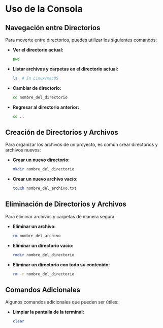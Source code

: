 # Uso de la Consola

## Navegación entre Directorios
Para moverte entre directorios, puedes utilizar los siguientes comandos:

- **Ver el directorio actual:**
  ```sh
  pwd
  ```
- **Listar archivos y carpetas en el directorio actual:**
  ```sh
  ls  # En Linux/macOS
  ```
- **Cambiar de directorio:**
  ```sh
  cd nombre_del_directorio
  ```
- **Regresar al directorio anterior:**
  ```sh
  cd ..
  ```

## Creación de Directorios y Archivos
Para organizar los archivos de un proyecto, es común crear directorios y archivos nuevos:

- **Crear un nuevo directorio:**
  ```sh
  mkdir nombre_del_directorio
  ```
- **Crear un nuevo archivo vacío:**
  ```sh
  touch nombre_del_archivo.txt
  ```


## Eliminación de Directorios y Archivos
Para eliminar archivos y carpetas de manera segura:

- **Eliminar un archivo:**
  ```sh
  rm nombre_del_archivo
  ```
- **Eliminar un directorio vacío:**
  ```sh
  rmdir nombre_del_directorio
  ```
- **Eliminar un directorio con todo su contenido:**
  ```sh
  rm -r nombre_del_directorio
  ```

## Comandos Adicionales
Algunos comandos adicionales que pueden ser útiles:

- **Limpiar la pantalla de la terminal:**
  ```sh
  clear